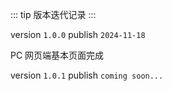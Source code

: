 ::: tip
版本迭代记录
:::

version `1.0.0` publish `2024-11-18`

PC 网页端基本页面完成

version `1.0.1` publish `coming soon...`